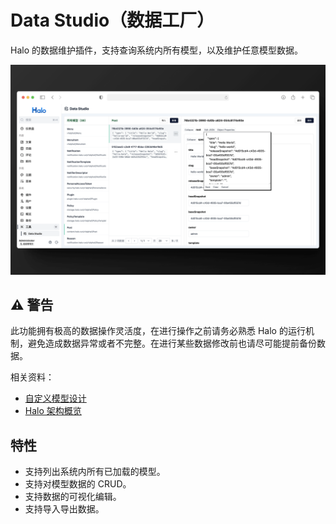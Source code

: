 # Data Studio（数据工厂）

Halo 的数据维护插件，支持查询系统内所有模型，以及维护任意模型数据。

![Preview](./images/preview.png)

## ⚠️ 警告

此功能拥有极高的数据操作灵活度，在进行操作之前请务必熟悉 Halo 的运行机制，避免造成数据异常或者不完整。在进行某些数据修改前也请尽可能提前备份数据。

相关资料：

- [自定义模型设计](https://github.com/halo-dev/rfcs/tree/main/extension)
- [Halo 架构概览](https://docs.halo.run/developer-guide/plugin/basics/framework)

## 特性

- 支持列出系统内所有已加载的模型。
- 支持对模型数据的 CRUD。
- 支持数据的可视化编辑。
- 支持导入导出数据。
